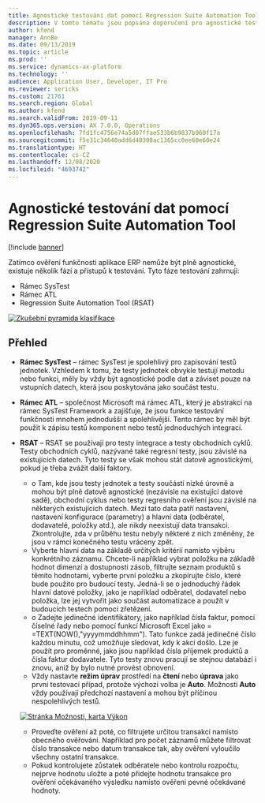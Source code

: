 ```yaml
---
title: Agnostické testování dat pomocí Regression Suite Automation Tool
description: V tomto tématu jsou popsána doporučení pro agnostické testování dat pomocí Regression Suite Automation Tool.
author: kfend
manager: AnnBe
ms.date: 09/13/2019
ms.topic: article
ms.prod: ''
ms.service: dynamics-ax-platform
ms.technology: ''
audience: Application User, Developer, IT Pro
ms.reviewer: sericks
ms.custom: 21761
ms.search.region: Global
ms.author: kfend
ms.search.validFrom: 2019-09-11
ms.dyn365.ops.version: AX 7.0.0, Operations
ms.openlocfilehash: 7fd1fc4756e74a5d07ffae533b6b9837b960f17a
ms.sourcegitcommit: f5e31c34640add6d40308ac1365cc0ee60e60e24
ms.translationtype: HT
ms.contentlocale: cs-CZ
ms.lasthandoff: 12/08/2020
ms.locfileid: "4693742"
---
```

# <a name="data-agnostic-testing-using-the-regression-suite-automation-tool"></a>Agnostické testování dat pomocí Regression Suite Automation Tool

[!include [banner](../includes/banner.md)]

Zatímco ověření funkčnosti aplikace ERP nemůže být plně agnostické, existuje několik fází a přístupů k testování. Tyto fáze testování zahrnují:  

- Rámec SysTest
- Rámec ATL
- Regression Suite Automation Tool (RSAT)

[![Zkušební pyramida klasifikace](./media/rsat-data-agnostic-testing-01.PNG)](./media/rsat-data-agnostic-testing-01.PNG)

## <a name="overview"></a>Přehled
-   **Rámec SysTest** – rámec SysTest je spolehlivý pro zapisování testů jednotek. Vzhledem k tomu, že testy jednotek obvykle testují metodu nebo funkci, měly by vždy být agnostické podle dat a záviset pouze na vstupních datech, která jsou poskytována jako součást testu.
-   **Rámec ATL** – společnost Microsoft má rámec ATL, který je abstrakcí na rámec SysTest Framework a zajišťuje, že jsou funkce testování funkčnosti mnohem jednodušší a spolehlivější. Tento rámec by měl být použit k zápisu testů komponent nebo testů jednoduchých integrací.
-   **RSAT** – RSAT se používají pro testy integrace a testy obchodních cyklů. Testy obchodních cyklů, nazývané také regresní testy, jsou závislé na existujících datech. Tyto testy se však mohou stát datově agnostickými, pokud je třeba zvážit další faktory. 

    - o Tam, kde jsou testy jednotek a testy součástí nízké úrovně a mohou být plně datově agnostické (nezávisle na existující datové sadě), obchodní cyklus nebo testy regresního ověření jsou závislé na některých existujících datech. Mezi tato data patří nastavení, nastavení konfigurace (parametry) a hlavní data (odběratel, dodavatelé, položky atd.), ale nikdy neexistují data transakcí. Zkontrolujte, zda v průběhu testu nebyly některé z nich změněny, že jsou v rámci konečného testu vráceny zpět.
    - Vyberte hlavní data na základě určitých kritérií namísto výběru konkrétního záznamu. Chcete-li například vybrat položku na základě hodnot dimenzí a dostupnosti zásob, filtrujte seznam produktů s těmito hodnotami, vyberte první položku a zkopírujte číslo, které bude použito pro budoucí testy. Jedná-li se o jednoduchý řádek hlavní datové položky, jako je například odběratel, dodavatel nebo položka, lze jej vytvořit jako součást automatizace a použít v budoucích testech pomocí zřetězení. 
    - o Zadejte jedinečné identifikátory, jako například čísla faktur, pomocí číselné řady nebo pomocí funkcí Microsoft Excel jako = =TEXT(NOW(),"yyyymmddhhmm"). Tato funkce zadá jedinečné číslo každou minutu, což umožňuje sledovat, kdy k akci došlo. Lze je použít pro proměnné, jako jsou například čísla příjemek produktů a čísla faktur dodavatele. Tyto testy znovu pracují se stejnou databází i znovu, aniž by bylo nutné provést obnovení.
    - Vždy nastavte **režim úprav** prostředí na **čtení** nebo **úprava** jako první testovací případ, protože výchozí volba je **Auto**. Možnosti **Auto** vždy používají předchozí nastavení a mohou být příčinou nespolehlivých testů. 
 
    [![Stránka Možnosti, karta Výkon](./media/rsat-data-agnostic-testing-02.PNG)](./media/rsat-data-agnostic-testing-02.PNG)
 
    - Proveďte ověření až poté, co filtrujete určitou transakci namísto obecného ověřování. Například pro počet záznamů můžete filtrovat číslo transakce nebo datum transakce tak, aby ověření vyloučilo všechny ostatní transakce. 
    - Pokud kontrolujete zůstatek odběratele nebo kontrolu rozpočtu, nejprve hodnotu uložte a poté přidejte hodnotu transakce pro ověření očekávaného výsledku namísto ověření pevné očekávané hodnoty. 
 
